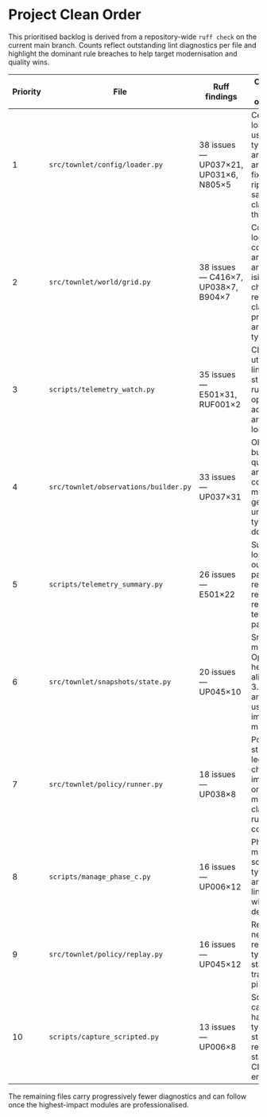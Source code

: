 # Project Clean Order

This prioritised backlog is derived from a repository-wide `ruff check` on the current main branch.
Counts reflect outstanding lint diagnostics per file and highlight the dominant rule breaches to
help target modernisation and quality wins.

| Priority | File | Ruff findings | Observations & opportunities |
| --- | --- | --- | --- |
| 1 | `src/townlet/config/loader.py` | 38 issues &mdash; UP037×21, UP031×6, N805×5 | Central config loader still uses legacy typing syntax and camelCase arguments; fixing it should ripple type safety and doc clarity across the project. |
| 2 | `src/townlet/world/grid.py` | 38 issues &mdash; C416×7, UP038×7, B904×7 | Core world grid logic mixes comprehension anti-patterns and outdated isinstance checks; refactor to clarify error propagation and modern typing. |
| 3 | `scripts/telemetry_watch.py` | 35 issues &mdash; E501×31, RUF001×2 | CLI watch utility breaches line-length and string-style rules; opportunity to adopt pathlib and rich logging. |
| 4 | `src/townlet/observations/builder.py` | 33 issues &mdash; UP037×31 | Observation builder still quotes annotations; converting to modern generics unlocks strict typing downstream. |
| 5 | `scripts/telemetry_summary.py` | 26 issues &mdash; E501×22 | Summary CLI long lines and outdated patterns; refactor for readability and reuse of telemetry parsing. |
| 6 | `src/townlet/snapshots/state.py` | 20 issues &mdash; UP045×10 | Snapshot models mix Optional typing helpers; aligning with 3.12 syntax and dataclass usage improves maintainability. |
| 7 | `src/townlet/policy/runner.py` | 18 issues &mdash; UP038×8 | Policy runner still relies on legacy type checks and import ordering; modernising clarifies runtime composition. |
| 8 | `scripts/manage_phase_c.py` | 16 issues &mdash; UP006×12 | Phase-C management script imports typing aliases and uses long lines; clean-up will reduce CLI debt. |
| 9 | `src/townlet/policy/replay.py` | 16 issues &mdash; UP045×12 | Replay module needs Optional rewrite and type clarity to stabilise training pipelines. |
| 10 | `scripts/capture_scripted.py` | 13 issues &mdash; UP006×8 | Scripted capture CLI has legacy typing and long strings; a refactor will standardise CLI ergonomics. |

The remaining files carry progressively fewer diagnostics and can follow once the highest-impact
modules are professionalised.
